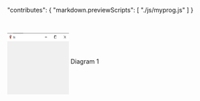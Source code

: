 "contributes": {
    "markdown.previewScripts": [
        "./js/myprog.js"
    ]
}
<div>
    <br><p><img onmouseover="enlargeImg(this)" onmouseout="normalImg(this)" src="https://github.com/Caveman-Software/create_icon/blob/main/Capture.PNG?raw=true"alt="Power Button" width="142" height="142" align="middle"> Diagram 1</p><br>
</div>
